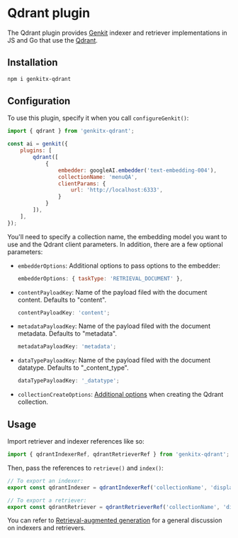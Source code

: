 # Qdrant plugin

The Qdrant plugin provides [Genkit](https://firebase.google.com/docs/genkit) indexer and retriever implementations in JS and Go that use the [Qdrant](https://qdrant.tech/).

## Installation

```bash
npm i genkitx-qdrant
```

## Configuration

To use this plugin, specify it when you call `configureGenkit()`:

```js
import { qdrant } from 'genkitx-qdrant';

const ai = genkit({
    plugins: [
        qdrant([
            {
                embedder: googleAI.embedder('text-embedding-004'),
                collectionName: 'menuQA',
                clientParams: {
                    url: 'http://localhost:6333',
                }
            }
        ]),
    ],
});
```

You'll need to specify a collection name, the embedding model you want to use and the Qdrant client parameters. In
addition, there are a few optional parameters:

- `embedderOptions`: Additional options to pass options to the embedder:

  ```js
  embedderOptions: { taskType: 'RETRIEVAL_DOCUMENT' },
  ```

- `contentPayloadKey`: Name of the payload filed with the document content. Defaults to "content".

  ```js
  contentPayloadKey: 'content';
  ```

- `metadataPayloadKey`: Name of the payload filed with the document metadata. Defaults to "metadata".

  ```js
  metadataPayloadKey: 'metadata';
  ```

- `dataTypePayloadKey`: Name of the payload filed with the document datatype. Defaults to "_content_type".

  ```js
  dataTypePayloadKey: '_datatype';
  ```

- `collectionCreateOptions`: [Additional options](<(https://qdrant.tech/documentation/concepts/collections/#create-a-collection)>) when creating the Qdrant collection.

## Usage

Import retriever and indexer references like so:

```js
import { qdrantIndexerRef, qdrantRetrieverRef } from 'genkitx-qdrant';
```

Then, pass the references to `retrieve()` and `index()`:

```js
// To export an indexer:
export const qdrantIndexer = qdrantIndexerRef('collectionName', 'displayName');
```

```js
// To export a retriever:
export const qdrantRetriever = qdrantRetrieverRef('collectionName', 'displayName');
```

You can refer to [Retrieval-augmented generation](https://firebase.google.com/docs/genkit/rag) for a general
discussion on indexers and retrievers.
